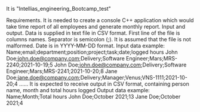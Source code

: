 It is "Intellias_engineering_Bootcamp_test"

Requirements.
  It is needed to create a console C++ application which would take time report of all employees and generate monthly report. Input and output.
  Data is supplied in text file in CSV format. First line of the file is columns names. Separator is semicolon (;). It is assumed that the file is not malformed. Date is in YYYY-MM-DD format.
  Input data example:
    Name;email;department;position;project;task;date;logged hours
    John Doe;john.doe@company.com;Delivery;Software Engineer;Mars;MRS-2240;2021-10-19;5
    John Doe;john.doe@company.com;Delivery;Software Engineer;Mars;MRS-2241;2021-10-20;8
    Jane Doe;jane.doe@company.com;Delivery;Manager;Venus;VNS-1111;2021-10-20;4
    ......
It is expected to receive output in CSV format, containing person name, month and total hours logged
  Output data example:
    Name;Month;Total hours
    John Doe;October 2021;13
    Jane Doe;October 2021;4
